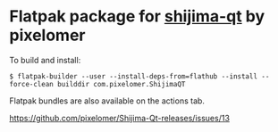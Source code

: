 # Flatpak package for [shijima-qt](https://getshijima.app/) by pixelomer
To build and install:

`$ flatpak-builder --user --install-deps-from=flathub --install --force-clean builddir com.pixelomer.ShijimaQT`

Flatpak bundles are also available on the actions tab.

https://github.com/pixelomer/Shijima-Qt-releases/issues/13
